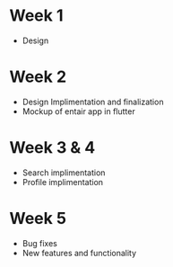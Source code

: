 # Week 1

- Design

# Week 2

- Design Implimentation and finalization
- Mockup of entair app in flutter

# Week 3 & 4

- Search implimentation
- Profile implimentation

# Week 5

- Bug fixes
- New features and functionality
